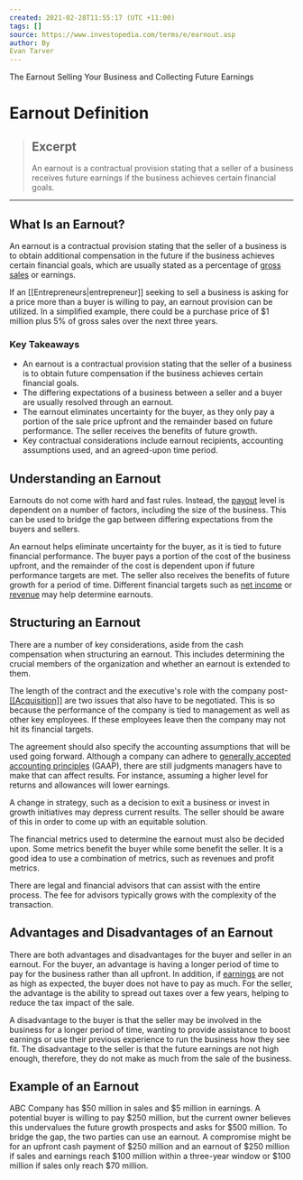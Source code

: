 ```yaml
---
created: 2021-02-28T11:55:17 (UTC +11:00)
tags: []
source: https://www.investopedia.com/terms/e/earnout.asp
author: By
Evan Tarver
---
```

The Earnout Selling Your Business and Collecting Future Earnings
# Earnout Definition

> ## Excerpt
> An earnout is a contractual provision stating that a seller of a business receives future earnings if the business achieves certain financial goals.

---
## What Is an Earnout?

An earnout is a contractual provision stating that the seller of a business is to obtain additional compensation in the future if the business achieves certain financial goals, which are usually stated as a percentage of [gross sales](https://www.investopedia.com/terms/g/grosssales.asp) or earnings.

If an [[Entrepreneurs|entrepreneur]] seeking to sell a business is asking for a price more than a buyer is willing to pay, an earnout provision can be utilized. In a simplified example, there could be a purchase price of $1 million plus 5% of gross sales over the next three years.

### Key Takeaways

-   An earnout is a contractual provision stating that the seller of a business is to obtain future compensation if the business achieves certain financial goals.
-   The differing expectations of a business between a seller and a buyer are usually resolved through an earnout.
-   The earnout eliminates uncertainty for the buyer, as they only pay a portion of the sale price upfront and the remainder based on future performance. The seller receives the benefits of future growth.
-   Key contractual considerations include earnout recipients, accounting assumptions used, and an agreed-upon time period.

## Understanding an Earnout

Earnouts do not come with hard and fast rules. Instead, the [payout](https://www.investopedia.com/terms/p/payout.asp) level is dependent on a number of factors, including the size of the business. This can be used to bridge the gap between differing expectations from the buyers and sellers.

An earnout helps eliminate uncertainty for the buyer, as it is tied to future financial performance. The buyer pays a portion of the cost of the business upfront, and the remainder of the cost is dependent upon if future performance targets are met. The seller also receives the benefits of future growth for a period of time. Different financial targets such as [net income](https://www.investopedia.com/terms/n/netincome.asp) or [revenue](https://www.investopedia.com/terms/r/revenue.asp) may help determine earnouts.

## Structuring an Earnout

There are a number of key considerations, aside from the cash compensation when structuring an earnout. This includes determining the crucial members of the organization and whether an earnout is extended to them.

The length of the contract and the executive's role with the company post-[[[Acquisition]]](https://www.investopedia.com/terms/a/[[[[[[Acquisition]]]]]].asp) are two issues that also have to be negotiated. This is so because the performance of the company is tied to management as well as other key employees. If these employees leave then the company may not hit its financial targets.

The agreement should also specify the accounting assumptions that will be used going forward. Although a company can adhere to [generally accepted accounting principles](https://www.investopedia.com/terms/g/gaap.asp) (GAAP), there are still judgments managers have to make that can affect results. For instance, assuming a higher level for returns and allowances will lower earnings.

A change in strategy, such as a decision to exit a business or invest in growth initiatives may depress current results. The seller should be aware of this in order to come up with an equitable solution.

The financial metrics used to determine the earnout must also be decided upon. Some metrics benefit the buyer while some benefit the seller. It is a good idea to use a combination of metrics, such as revenues and profit metrics.

There are legal and financial advisors that can assist with the entire process. The fee for advisors typically grows with the complexity of the transaction.

## Advantages and Disadvantages of an Earnout

There are both advantages and disadvantages for the buyer and seller in an earnout. For the buyer, an advantage is having a longer period of time to pay for the business rather than all upfront. In addition, if [earnings](https://www.investopedia.com/terms/e/earnings.asp) are not as high as expected, the buyer does not have to pay as much. For the seller, the advantage is the ability to spread out taxes over a few years, helping to reduce the tax impact of the sale.

A disadvantage to the buyer is that the seller may be involved in the business for a longer period of time, wanting to provide assistance to boost earnings or use their previous experience to run the business how they see fit. The disadvantage to the seller is that the future earnings are not high enough, therefore, they do not make as much from the sale of the business.

## Example of an Earnout

ABC Company has $50 million in sales and $5 million in earnings. A potential buyer is willing to pay $250 million, but the current owner believes this undervalues the future growth prospects and asks for $500 million. To bridge the gap, the two parties can use an earnout. A compromise might be for an upfront cash payment of $250 million and an earnout of $250 million if sales and earnings reach $100 million within a three-year window or $100 million if sales only reach $70 million.
